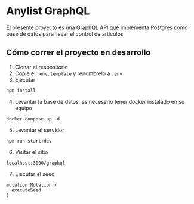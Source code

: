 # Anylist GraphQL

El presente proyecto es una GraphQL API que implementa Postgres como base de datos para llevar el control de artículos

## Cómo correr el proyecto en desarrollo

1. Clonar el respositorio
2. Copie el `.env.template` y renombrelo a `.env`
3. Ejecutar

```
npm install
```

4. Levantar la base de datos, es necesario tener docker instalado en su equipo

```
docker-compose up -d
```

5. Levantar el servidor

```
npm run start:dev
```

6. Visitar el sitio

```
localhost:3000/graphql
```

7. Ejecutar el seed

```
mutation Mutation {
  executeSeed
}
```
